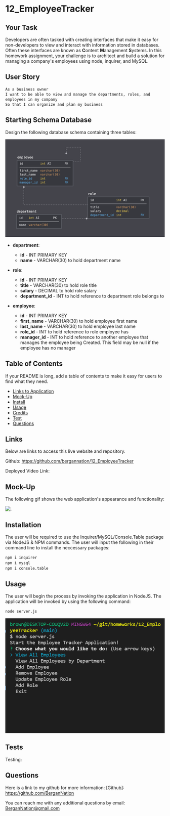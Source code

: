 # 12_EmployeeTracker

## Your Task

Developers are often tasked with creating interfaces that make it easy for non-developers to view and interact with information stored in databases. Often these interfaces are known as **C**ontent **M**anagement **S**ystems. In this homework assignment, your challenge is to architect and build a solution for managing a company's employees using node, inquirer, and MySQL.

## User Story

```
As a business owner
I want to be able to view and manage the departments, roles, and employees in my company
So that I can organize and plan my business
```

## Starting Schema Database

Design the following database schema containing three tables:

![Database Schema](images/schema.png)

- **department**:

  - **id** - INT PRIMARY KEY
  - **name** - VARCHAR(30) to hold department name

- **role**:

  - **id** - INT PRIMARY KEY
  - **title** - VARCHAR(30) to hold role title
  - **salary** - DECIMAL to hold role salary
  - **department_id** - INT to hold reference to department role belongs to

- **employee**:

  - **id** - INT PRIMARY KEY
  - **first_name** - VARCHAR(30) to hold employee first name
  - **last_name** - VARCHAR(30) to hold employee last name
  - **role_id** - INT to hold reference to role employee has
  - **manager_id** - INT to hold reference to another employee that manages the employee being Created. This field may be null if the employee has no manager

## Table of Contents

If your README is long, add a table of contents to make it easy for users to find what they need.

- [Links to Application](#Links)
- [Mock-Up](#Mock-Up)
- [Install](#installation)
- [Usage](#usage)
- [Credits](#credits)
- [Test](#test)
- [Questions](#questions)

## Links

Below are links to access this live website and repository.

Github: https://github.com/bergannation/12_EmployeeTracker

Deployed Video Link:

## Mock-Up

The following gif shows the web application's appearance and functionality:

![.](./images/anchorman.gif)

## Installation

The user will be required to use the Inquirer/MySQL/Console.Table package via NodeJS & NPM commands. The user will input the following in their command line to install the neccessary packages:

```bash
npm i inquirer
npm i mysql
npm i console.table
```

## Usage

The user will begin the process by invoking the application in NodeJS. The application will be invoked by using the following command:

```bash
node server.js
```

![alt text](images/capture1.png)

## Tests

Testing:

## Questions

Here is a link to my github for more information: [Github]: https://github.com/BerganNation

You can reach me with any additional questions by email: BerganNation@gmail.com
